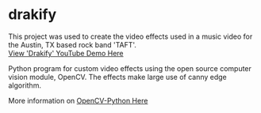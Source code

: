 # drakify
This project was used to create the video effects used in a music video for the Austin, TX based rock band 'TAFT'.
<br>
<a href="https://www.youtube.com/watch?v=e6oUfmRSHhE" target="_blank">View 'Drakify' YouTube Demo Here</a>

Python program for custom video effects using the open source computer vision module, OpenCV.
The effects make large use of canny edge algorithm.


More information on <a href="https://opencv-python-tutroals.readthedocs.org/en/latest/" target="_blank">OpenCV-Python Here</a>
